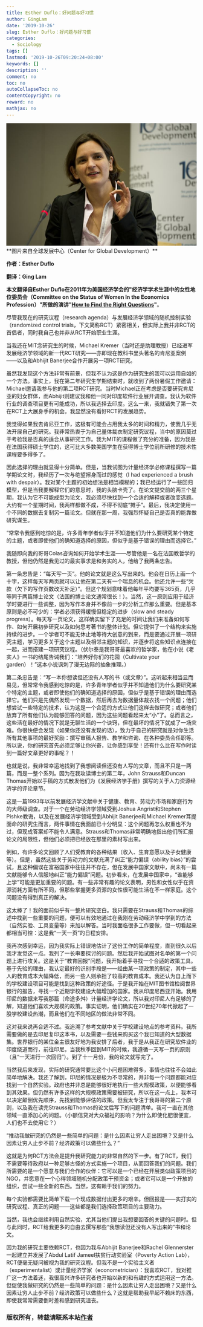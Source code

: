 ```yaml
---
title: Esther Duflo：好问题与好习惯
author: GingLam
date: '2019-10-26'
slug: Esther Duflo：好问题与好习惯
categories:
  - Sociology
tags: []
lastmod: '2019-10-26T09:20:24+08:00'
keywords: []
description: ''
comment: no
toc: no
autoCollapseToc: no
contentCopyright: no
reward: no
mathjax: no
---
```

<div align=center><img src="https://raw.githubusercontent.com/GingLam/Storage/master/duflo.jpg"></div>
<div align=center>
</div>
**图片来自全球发展中心（Center for Global Development）**

**作者：Esther Duflo**

**翻译：Ging Lam**

**本文翻译自Esther Duflo在2011年为美国经济学会的"经济学学术生涯中的女性地位委员会（Committee on the Status of Women In the Economics Profession）"所做的演讲"[How to Find the Right Questions](https://promarket.org/esther-duflo-how-to-find-the-right-questions/)"**。

尽管我现在的研究议程（research agenda）与发展经济学领域的随机控制实验（randomized control trials，下文简称RCT）紧密相关，但实际上我并非RCT的首倡者，同时我自己也并非从RCT开始职业生涯。

当我还在MIT念研究生的时候，Michael Kremer（当时还是助理教授）已经进军发展经济学领域的新一代RCT研究——亦即现在教科书里头著名的肯尼亚案例——以及和Abhijit Banerjee合作开展另一项RCT研究。

虽然我发现这个方法非常有前景，但我不认为这是作为研究生的我可以运用自如的一个方法。事实上，我在第二年研究生学期结束时，就收到了两份暑假工作邀请：Michael邀请我参与他的第二项RCT研究。当时Michael正在考虑是否要研究肯尼亚的妇女群体，而Abhijit则建议我和他一同对印度软件行业展开调查。我认为软件行业的调查项目更有可能成功，所以我选择去印度。这么一来，我就错失了第一次在RCT上大展身手的机会。我显然没有看好RCT的发展趋势。

<!--more-->

我觉得如果我去肯尼亚工作，这极有可能会占用我太多的时间和精力，使我几乎无法开展自己的研究。我非常热衷于为自己量体裁衣制定研究议程，当中的原因莫过于考验我是否真的适合从事研究工作。我为MIT的课程做了充分的准备，因为我是在法国获得硕士学位的，这可比大多数美国学生在获得博士学位前所研修的技术性课程要多得多了。

因此选择的理由就显得十分简单。但是，当我试图为计量经济学必修课程撰写一篇学期论文时，我经历了一次与绝望擦身而过的感觉（I had experienced a brush with despair）。我对某个主题的初始想法是相当模糊的；我已经运行了一些回归模型，但是当我要解释它们的意思时，我的头脑卡壳了。在论文提交前的两三个星期，我认为它不可能成型为论文，我必须尽快找到一个合适的解释或者改变选题。大约有一个星期时间，我两样都做不成，不得不彻底“摊手”。最后，我决定使用一个不同的数据去复制另一篇论文。但就在那一周，我强烈怀疑自己是否真的能靠做研究谋生。

“常常令我感到吃惊的是，许多青年学者似乎并不知道他们为什么要研究某个特定的主题，或者即使他们的确知道选择的原因，但似乎是基于错误的理由而选择它。”

我随即向我的哥哥Colas咨询如何开始学术生涯——尽管他是一名在法国教哲学的教授，但他仍然是我见过的最实事求是和务实的人，他给了我两条忠告。

第一条忠告是：“每天写一页”。他的论文就是这么写出来的。他会在日历上画一个十字，这样每天写两页就可以让他在第二天有一个喘息的机会。他还允许一些“欠款（欠下的写作页数改天补足）”。但这个规划意味着他每年平均要写365页，几乎等同于两篇博士论文（法国的博士论文通常很长！）。当然，这一原则应用于经济学时要进行一些调整，因为写作本身并不像前一步的分析工作那么重要。但是基本原则是必不可少的：学者必须获得缓慢但稳定的进步（slow and steady progress）。每天写一页论文，这样确实留下了充足的时间让我们来准备如何写作、如何开展初步研究以及如何思考著书的整体计划。但它提供了一个结构来实施持续的进步。一个学者可不能无休止地等待大创意的到来，而是要通过开展一项研究主题，学习更多关于这个主题以及相邻主题的知识，并逐步将这些知识点连接在一起，进而搭建一项研究议程。（伏尔泰是我哥哥最喜欢的哲学家，他在小说《老实人》一书的结尾告诫我们：“培养好你们的花园（Cultivate your garden）！”这本小说讽刺了漫无边际的抽象推理。）

第二条忠告是：“写一本你想读但还没有人写的书（或文章）”。这听起来相当显而易见，但常常令我感到吃惊的是，许多青年学者似乎并不知道他们为什么要研究某个特定的主题，或者即使他们的确知道选择的原因，但似乎是基于错误的理由而选择它。他们只是先偶然发现一个数据，然后再去为数据量体裁衣找一个问题；他们想尝试一些特定的技术，认为这是一个合适的方式让他们这样去做研究；或者他们放弃了所有他们认为能够回答的问题，因为这些问题看起来太“小”了。总而言之，这些活在最好的情况下就是无聊生活的一个诀窍，但在最坏的情况下就成了一场灾难。你很快便会发现（如果你还没有发现的话），致力于自己的研究就是对你生活所有其他事项的最好奖励：撰写审稿人报告、教学和咨询、在各种委员会任职等。所以说，你的研究首先必须足够让你兴奋，让你感到享受！还有什么比在写作时读到一篇好文章更好的事呢？！

也就是说，我非常幸运地找到了我想阅读但还没有人写的文章，而且不只是一两篇，而是一整个系列。因为在我攻读博士的第二年，John Strauss和Duncan Thomas开始以手稿的方式散发他们为《发展经济学手册》撰写的关于人力资源经济学的评论章节。

这是一篇1993年以前发展经济学文献中关于健康、教育、劳动力市场和家庭行为的大师级调查。对于一个在劳动经济学领域受到Joshua Angrist和Stephen Pishke教诲，以及在发展经济学领域受到Abhijit Banerjee和Michael Kremer耳提面命的研究生而言，两件事情在我面前已十分明显：这个问题再怎么权重也不为过，但现成答案却不能令人满意。Strauss和Thomas非常明确地指出他们所汇报论文的局限性，但他们必须把已经放在那里的素材写出来。

例如，有许多论文回顾了人们受教育的各种结果（收入、生育意愿以及子女健康等）。但是，虽然这些关于劳动力的文献充满了纠正“能力偏误（ability bias）”的尝试，且这种偏误在富裕国家中往往并不存在，但在发展中国家文献中，尚未有一篇文献能够令人信服地纠正“能力偏误”问题。初步看来，在发展中国家中，“谁能够上学”可能是更加重要的问题。有一些非常有趣的论文表明，男性和女性似乎在资源消耗方面有所不同，但那些掌握更多资源的女性很可能生活在不一样家庭。这个问题没有得到真正的解决。

这太棒了！我的面前似乎有一整片研究空白。我只需要在Strauss和Thomas的综述中找到一些重要的问题，便可以有效地通过在我刚在劳动经济学中学到的方法（自然实验、工具变量等）来加以解答。当时我面临很多工作要做，但一切看起来都相当可控：这是我“一天一页”的日程安排。

我再次感到幸运，因为我实际上错误地估计了这份工作的简单程度，直到很久以后我才发觉这一点。我列了一长串要探讨的问题。然后我开始试图对名单的第一个问题上进行攻关。这是关于“教育回报”问题，我开始着手寻找一个合适的政策工具。基于先验的理由，我认定最好的识别手段是——经由某一项政策的制定，其中一些人的教育成本大幅降低，而另一些人则承担了较高的教育成本。我还认为自上而下的学校建设项目可能是找到这种政策的好途径。于是我开始在MIT图书馆检阅世界银行的报告，寻找一个近期学校建设大幅增加的国家。我从印度尼西亚开始。我用印尼的数据来写我那篇（命途多舛）计量经济学论文，所以我对印尼人有足够的了解，知道他们喜欢大规模的政策。事实证明，他们确实在20世纪70年代掀起了一股学校建设热潮，而且他们在不同地区的做法非常不同。

这对我来说再合适不过。我追溯了参考文献中关于学校建设地点的参考资料。我所需要做的是去印尼复印这本书，以及需要一些钱来购买这个我已知道的大型数据集。世界银行的某位金主很友好地为我安排了后者，我于是从我正在研究软件业的印度绕道而行，前往印尼。当我秋季回到MIT的时候，我遵循一天写一页的原则（且“一天进行一次回归”）。到了十一月份，我的论文就写完了。

当然我后来发现，实际的研究通常要比这个小问题困难得多，事情也往往不会如此简单地解决。我还了解到，印尼的情况是极为不寻常的，并非每一个问题都能对应找到一个自然实验。政府也并非总是能够很好地执行一些大规模政策，以便能够看到其效果。但仍然有许多这样的大规模政策需要被研究，所以在这一点上，我本可以决定颠倒优先顺序，先找到能够评估的政策。但我太专注于我哥哥的第二个原则，以及我在读完Strauss和Thomas的论文后写下的问题清单。我可一直在其他领域一直添加心的问题。（小额信贷对大众福祉的影响？为什么即使化肥很便宜，人们也不去使用它？）

“推动我做研究的仍然是一些简单的问题：是什么因素让穷人走出困境？又是什么因素让穷人止步不前？经济政策可以做些什么？”

这就是为何RCT方法会是提升我研究能力的非常自然的下一步。有了RCT，我们不需要等待政府以一种足够古怪的方式实施一个项目，从而回答我们的问题。我们所需要的是一个愿意与我们合作的伙伴：它可以是一个已经在开展类似政策项目的NGO，并愿意在一个心得领域随机分配政策干预资金；或者它可以是一个开放的组织，尝试一些全新的东西。当然，这有赖于我们的努力。

每个实验都需要比简单下载一个现成数据付出更多的艰辛。但回报是——实打实的研究议程、真正的问题——这些都是我们选择政策项目的主要动力。

当然，我也会继续利用自然实验，尤其当他们提出我想要回答的关键的问题时。但与此同时，RCT给我更多的自由去撰写那些“我想读但还没有人写出来的”书和论文。

因为我的研究主要依赖RCT，也因为我与Abhijit Banerjee和Rachel Glennerster一起建立并发展了Abdul Latif Jameel扶贫行动实验室（Poverty Action Lab），RCT便毫无疑问被视为我的研究议程。但我不是一个实验主义者（experimentalist）或计量经济学家（econometrician）：我喜欢RCT，我对推广这一方法着迷，我很高兴许多研究者也开始以新的和有趣的方式运用这一方法。但促使我做研究的仍然是一些简单的问题：是什么因素让穷人走出困境？又是什么因素让穷人止步不前？经济政策可以做些什么？这就是帮助我早起不赖床的东西，即使我常常需要倒时差和感到研究沮丧。

### 版权所有，转载请联系本站[作者](mailto:linj83@mail2.sysu.edu.cn)
